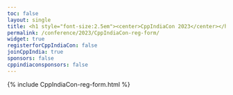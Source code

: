 ```yaml
---
toc: false
layout: single
title: <h1 style="font-size:2.5em"><center>CppIndiaCon 2023</center></h1><center><p style="font-size:0.75em">The C++ festival of India</p><center><p style="font-size:1.5em">Registration Form
permalink: /conference/2023/CppIndiaCon-reg-form/
widget: true
registerforCppIndiaCon: false
joinCppIndia: true
sponsors: false
cppindiaconsponsors: false
---
```


{% include CppIndiaCon-reg-form.html %}

<pre>















</pre>
